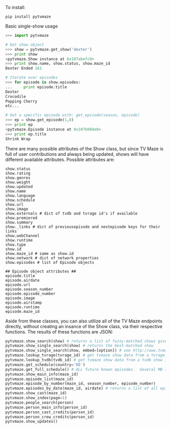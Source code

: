 To install:

```pip install pytvmaze```

Basic single-show usage

```python
>>> import pytvmaze

# Get show object
>>> show = pytvmaze.get_show('dexter')
>>> print show
<pytvmaze.Show instance at 0x107abefc8>
>>> print show.name, show.status, show.maze_id
Dexter Ended 161

# Iterate over episodes
>>> for episode in show.episodes:
...     print episode.title
Dexter
Crocodile
Popping Cherry
etc...

# Get a specific episode with: get_episode(season, episode)
>>> ep = show.get_episode(1,8)
>>> print ep
<pytvmaze.Episode instance at 0x107b060e0>
>>> print ep.title
Shrink Wrap

```

There are many possible attributes of the Show class, but since TV Maze is full of user contributions and always being updated, shows will have different available attributes.  Possible attributes are:
```
show.status
show.rating
show.genres
show.weight
show.updated
show.name
show.language
show.schedule
show.url
show.image
show.externals # dict of tvdb and tvrage id's if available
show.premiered
show.summary
show._links # dict of previousepisode and nextepisode keys for their links
show.webChannel
show.runtime
show.type
show.id
show.maze_id # same as show.id
show.network # dict of network properties
show.episodes # list of Episode objects

## Episode object attributes ##
episode.title
episode.airdate
episode.url
episode.season_number
episode.episode_number
episode.image
episode.airstamp
episode.runtime
episode.maze_id
```


Aside from these classes, you can also utilize all of the TV Maze endpoints directly, without creating an insance of the Show class, via their respective functions.  The results of these functions are JSON:

```python
pytvmaze.show_search(show) # returns a list of fuzzy-matched shows given a show name (string)
pytvmaze.show_single_search(show) # returns the best-matched show
pytvmaze.show_single_search(show, embed=[option]) # see http://www.tvmaze.com/api#embedding for embedding other information in your results
pytvmaze.lookup_tvrage(tvrage_id) # get tvmaze show data from a tvrage show id
pytvmaze.lookup_tvdb(tvdb_id) # get tvmaze show data from a tvdb show id
pytvmaze.get_schedule(country='US')
pytvmaze.get_full_schedule() # ALL future known episodes.  Several MB large, cached for 24 hours
pytvmaze.show_main_info(maze_id)
pytvmaze.episode_list(maze_id)
pytvmaze.episode_by_number(maze_id, season_number, episode_number)
pytvmaze.episodes_by_date(maze_id, airdate) # returns a list of all episodes that show aired on that day, airdate must be ISO 8601 formatted
pytvmaze.show_cast(maze_id)
pytvmaze.show_index(page=1)
pytvmaze.people_search(person)
pytvmaze.person_main_info(person_id)
pytvmaze.person_cast_credits(person_id)
pytvmaze.person_crew_credits(person_id)
pytvmaze.show_updates()
```
